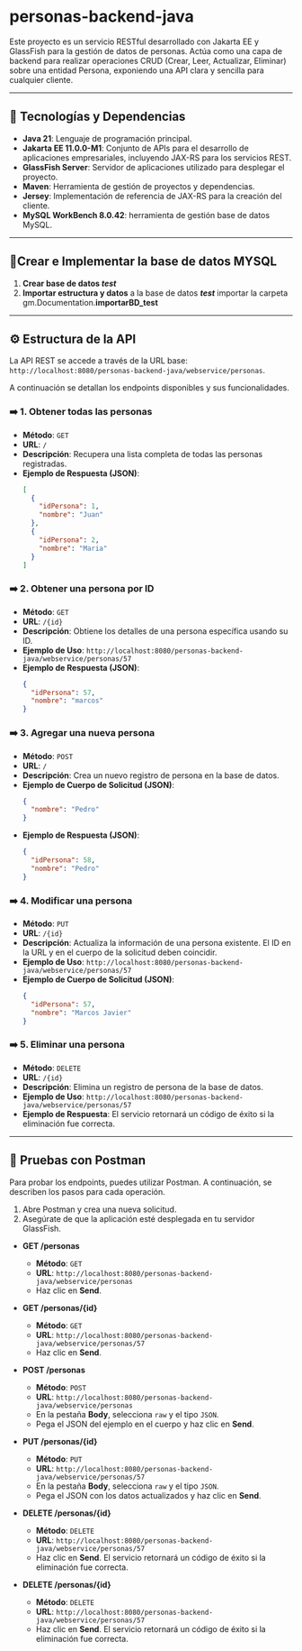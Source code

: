 # personas-backend-java

Este proyecto es un servicio RESTful desarrollado con Jakarta EE y GlassFish para la gestión de datos de personas. Actúa como una capa de backend para realizar operaciones CRUD (Crear, Leer, Actualizar, Eliminar) sobre una entidad Persona, exponiendo una API clara y sencilla para cualquier cliente.

---

## 🚀 Tecnologías y Dependencias

* **Java 21**: Lenguaje de programación principal.
* **Jakarta EE 11.0.0-M1**: Conjunto de APIs para el desarrollo de aplicaciones empresariales, incluyendo JAX-RS para los servicios REST.
* **GlassFish Server**: Servidor de aplicaciones utilizado para desplegar el proyecto.
* **Maven**: Herramienta de gestión de proyectos y dependencias.
* **Jersey**: Implementación de referencia de JAX-RS para la creación del cliente.
* **MySQL WorkBench 8.0.42**:  herramienta de gestión base de datos MySQL.

---

## 📍​ Crear e Implementar la base de datos MYSQL

1. **Crear base de datos _test_**
2. **Importar estructura y datos** a la base de datos **_test_**  importar la carpeta gm.Documentation.**importarBD_test**

---

## ⚙️ Estructura de la API

La API REST se accede a través de la URL base: `http://localhost:8080/personas-backend-java/webservice/personas`.

A continuación se detallan los endpoints disponibles y sus funcionalidades.

### ➡️ 1. Obtener todas las personas
* **Método**: `GET`
* **URL**: `/`
* **Descripción**: Recupera una lista completa de todas las personas registradas.
* **Ejemplo de Respuesta (JSON)**:
    ```json
    [
      {
        "idPersona": 1,
        "nombre": "Juan"
      },
      {
        "idPersona": 2,
        "nombre": "Maria"
      }
    ]
    ```

### ➡️ 2. Obtener una persona por ID
* **Método**: `GET`
* **URL**: `/{id}`
* **Descripción**: Obtiene los detalles de una persona específica usando su ID.
* **Ejemplo de Uso**: `http://localhost:8080/personas-backend-java/webservice/personas/57`
* **Ejemplo de Respuesta (JSON)**:
    ```json
    {
      "idPersona": 57,
      "nombre": "marcos"
    }
    ```

### ➡️ 3. Agregar una nueva persona
* **Método**: `POST`
* **URL**: `/`
* **Descripción**: Crea un nuevo registro de persona en la base de datos.
* **Ejemplo de Cuerpo de Solicitud (JSON)**:
    ```json
    {
      "nombre": "Pedro"
    }
    ```
* **Ejemplo de Respuesta (JSON)**:
    ```json
    {
      "idPersona": 58,
      "nombre": "Pedro"
    }
    ```

### ➡️ 4. Modificar una persona
* **Método**: `PUT`
* **URL**: `/{id}`
* **Descripción**: Actualiza la información de una persona existente. El ID en la URL y en el cuerpo de la solicitud deben coincidir.
* **Ejemplo de Uso**: `http://localhost:8080/personas-backend-java/webservice/personas/57`
* **Ejemplo de Cuerpo de Solicitud (JSON)**:
    ```json
    {
      "idPersona": 57,
      "nombre": "Marcos Javier"
    }
    ```

### ➡️ 5. Eliminar una persona
* **Método**: `DELETE`
* **URL**: `/{id}`
* **Descripción**: Elimina un registro de persona de la base de datos.
* **Ejemplo de Uso**: `http://localhost:8080/personas-backend-java/webservice/personas/57`
* **Ejemplo de Respuesta**: El servicio retornará un código de éxito si la eliminación fue correcta.

---

## 🧪 Pruebas con Postman

Para probar los endpoints, puedes utilizar Postman. A continuación, se describen los pasos para cada operación.

1.  Abre Postman y crea una nueva solicitud.
2.  Asegúrate de que la aplicación esté desplegada en tu servidor GlassFish.

* **GET /personas**
    * **Método**: `GET`
    * **URL**: `http://localhost:8080/personas-backend-java/webservice/personas`
    * Haz clic en **Send**.

* **GET /personas/{id}**
    * **Método**: `GET`
    * **URL**: `http://localhost:8080/personas-backend-java/webservice/personas/57`
    * Haz clic en **Send**.

* **POST /personas**
    * **Método**: `POST`
    * **URL**: `http://localhost:8080/personas-backend-java/webservice/personas`
    * En la pestaña **Body**, selecciona `raw` y el tipo `JSON`.
    * Pega el JSON del ejemplo en el cuerpo y haz clic en **Send**.

* **PUT /personas/{id}**
    * **Método**: `PUT`
    * **URL**: `http://localhost:8080/personas-backend-java/webservice/personas/57`
    * En la pestaña **Body**, selecciona `raw` y el tipo `JSON`.
    * Pega el JSON con los datos actualizados y haz clic en **Send**.

* **DELETE /personas/{id}**
    * **Método**: `DELETE`
    * **URL**: `http://localhost:8080/personas-backend-java/webservice/personas/57`
    * Haz clic en **Send**. El servicio retornará un código de éxito si la eliminación fue correcta.

* **DELETE /personas/{id}**
    * **Método**: `DELETE`
    * **URL**: `http://localhost:8080/personas-backend-java/webservice/personas/57`
    * Haz clic en **Send**. El servicio retornará un código de éxito si la eliminación fue correcta.
